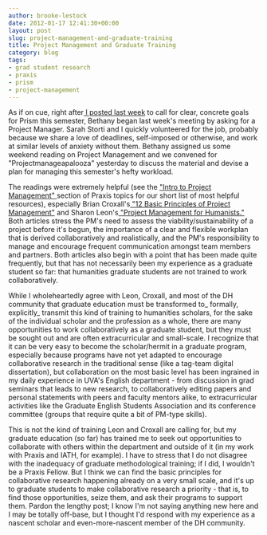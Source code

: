 ```yaml
---
author: brooke-lestock
date: 2012-01-17 12:41:30+00:00
layout: post
slug: project-management-and-graduate-training
title: Project Management and Graduate Training
category: blog
tags:
- grad student research
- praxis
- prism
- project-management
---
```


As if on cue, right after[ I posted last week](https://scholarslab.org/digital-humanities/looking-forward-to-prism/) to call for clear, concrete goals for Prism this semester, Bethany began last week's meeting by asking for a Project Manager. Sarah Storti and I quickly volunteered for the job, probably because we share a love of deadlines, self-imposed or otherwise, and work at similar levels of anxiety without them. Bethany assigned us some weekend reading on Project Management and we convened for "Projectmanageapalooza" yesterday to discuss the material and devise a plan for managing this semester's hefty workload.

The readings were extremely helpful (see the ["Intro to Project Management" ](https://praxis.scholarslab.org/topics/project-management/)section of Praxis topics for our short list of most helpful resources), especially Brian Croxall's[ "12 Basic Principles of Project Management"](http://chronicle.com/blogs/profhacker/12-basic-principles-of-project-management/31421) and Sharon Leon's[ "Project Management for Humanists."](http://mediacommons.futureofthebook.org/alt-ac/pieces/project-management-humanists) Both articles stress the PM's need to assess the viability/sustainability of a project before it's begun, the importance of a clear and flexible workplan that is derived collaboratively and realistically, and the PM's responsibility to manage and encourage frequent communication amongst team members and partners. Both articles also begin with a point that has been made quite frequently, but that has not necessarily been my experience as a graduate student so far: that humanities graduate students are not trained to work collaboratively.

While I wholeheartedly agree with Leon, Croxall, and most of the DH community that graduate education must be transformed to_ formally, explicitly_ transmit this kind of training to humanities scholars, for the sake of the individual scholar and the profession as a whole, there are many opportunities to work collaboratively as a graduate student, but they must be sought out and are often extracurricular and small-scale. I recognize that it can be very easy to become the scholar/hermit in a graduate program, especially because programs have not yet adapted to encourage collaborative research in the traditional sense (like a tag-team digital dissertation), but collaboration on the most basic level has been ingrained in my daily experience in UVA's English department - from discussion in grad seminars that leads to new research, to collaboratively editing papers and personal statements with peers and faculty mentors alike, to extracurricular activities like the Graduate English Students Association and its conference committee (groups that require quite a bit of PM-type skills).

This is not the kind of training Leon and Croxall are calling for, but my graduate education (so far) has trained me to seek out opportunities to collaborate with others within the department and outside of it (in my work with Praxis and IATH, for example). I have to stress that I do not disagree with the inadequacy of graduate methodological training; if I did, I wouldn't be a Praxis Fellow. But I think we can find the basic principles for collaborative research happening already on a very small scale, and it's up to graduate students to make collaborative research a priority - that is, to find those opportunities, seize them, and ask their programs to support them. Pardon the lengthy post; I know I'm not saying anything new here and I may be totally off-base, but I thought I'd respond with my experience as a nascent scholar and even-more-nascent member of the DH community.

